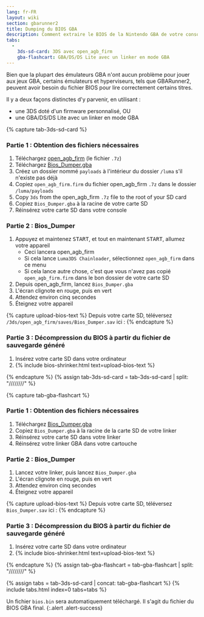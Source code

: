 ```yaml
---
lang: fr-FR
layout: wiki
section: gbarunner2
title: Dumping du BIOS GBA
description: Comment extraire le BIOS de la Nintendo GBA de votre console
tabs:
  - 
    3ds-sd-card: 3DS avec open_agb_firm
    gba-flashcart: GBA/DS/DS Lite avec un linker en mode GBA
---
```


Bien que la plupart des émulateurs GBA n'ont aucun problème pour jouer aux jeux GBA, certains émulateurs et hyperviseurs, tels que GBARunner2, peuvent avoir besoin du fichier BIOS pour lire correctement certains titres.

Il y a deux façons distinctes d'y parvenir, en utilisant :
- une 3DS doté d'un firmware personnalisé, OU
- une GBA/DS/DS Lite avec un linker en mode GBA

{% capture tab-3ds-sd-card %}
### Partie 1 : Obtention des fichiers nécessaires
1. Téléchargez [open_agb_firm](https://github.com/profi200/open_agb_firm/releases/latest) (le fichier `.7z`)
1. Téléchargez [Bios_Dumper.gba](https://github.com/GlaZedBelmont/Random-Stuff/releases/download/0.0.5/Bios_Dumper.gba)
1. Créez un dossier nommé `payloads` à l'intérieur du dossier `/luma` s'il n'existe pas déjà
1. Copiez `open_agb_firm.firm` du fichier open_agb_firm `.7z` dans le dossier `/luma/payloads`
1. Copy `3ds` from the open_agb_firm `.7z` file to the root of your SD card
1. Copiez `Bios_Dumper.gba` à la racine de votre carte SD
1. Réinsérez votre carte SD dans votre console

### Partie 2 : Bios_Dumper
1. Appuyez et maintenez <kbd>START</kbd>, et tout en maintenant <kbd>START</kbd>, allumez votre appareil
    - Ceci lancera open_agb_firm
    - Si cela lance `Luma3DS Chainloader`, sélectionnez `open_agb_firm` dans ce menu
    - Si cela lance autre chose, c'est que vous n'avez pas copié `open_agb_firm.firm` dans le bon dossier de votre carte SD
1. Depuis open_agb_firm, lancez `Bios_Dumper.gba`
1. L'écran clignote en rouge, puis en vert
1. Attendez environ cinq secondes
1. Éteignez votre appareil

{% capture upload-bios-text %}
Depuis votre carte SD, téléversez `/3ds/open_agb_firm/saves/Bios_Dumper.sav` ici :
{% endcapture %}

### Partie 3 : Décompression du BIOS à partir du fichier de sauvegarde généré
1. Insérez votre carte SD dans votre ordinateur
1. {% include bios-shrinker.html text=upload-bios-text %}

{% endcapture %}
{% assign tab-3ds-sd-card = tab-3ds-sd-card | split: "////////" %}


{% capture tab-gba-flashcart %}
### Partie 1 : Obtention des fichiers nécessaires
1. Téléchargez [Bios_Dumper.gba](https://github.com/GlaZedBelmont/Random-Stuff/releases/download/0.0.5/Bios_Dumper.gba)
1. Copiez `Bios_Dumper.gba` à la racine de la carte SD de votre linker
1. Réinsérez votre carte SD dans votre linker
1. Réinsérez votre linker GBA dans votre cartouche

### Partie 2 : Bios_Dumper
1. Lancez votre linker, puis lancez `Bios_Dumper.gba`
1. L'écran clignote en rouge, puis en vert
1. Attendez environ cinq secondes
1. Éteignez votre appareil

{% capture upload-bios-text %}
Depuis votre carte SD, téléversez `Bios_Dumper.sav` ici :
{% endcapture %}

### Partie 3 : Décompression du BIOS à partir du fichier de sauvegarde généré
1. Insérez votre carte SD dans votre ordinateur
1. {% include bios-shrinker.html text=upload-bios-text %}

{% endcapture %}
{% assign tab-gba-flashcart = tab-gba-flashcart | split: "////////" %}

{% assign tabs = tab-3ds-sd-card | concat: tab-gba-flashcart %}
{% include tabs.html index=0 tabs=tabs %}

Un fichier `bios.bin` sera automatiquement téléchargé. Il s'agit du fichier du BIOS GBA final.
{:.alert .alert-success}

<script src="https://geraintluff.github.io/sha256/sha256.min.js"></script>
<script src="/assets/js/bios-shrinker.js"></script>

